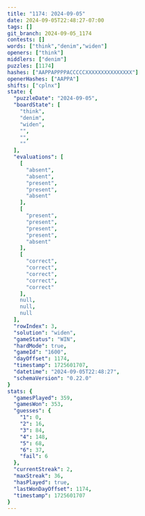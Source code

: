 ```yaml
---
title: "1174: 2024-09-05"
date: 2024-09-05T22:48:27-07:00
tags: []
git_branch: 2024-09-05_1174
contests: []
words: ["think","denim","widen"]
openers: ["think"]
middlers: ["denim"]
puzzles: [1174]
hashes: ["AAPPAPPPPACCCCCXXXXXXXXXXXXXXX"]
openerHashes: ["AAPPA"]
shifts: ["cplnx"]
state: {
  "puzzleDate": "2024-09-05",
  "boardState": [
    "think",
    "denim",
    "widen",
    "",
    "",
    ""
  ],
  "evaluations": [
    [
      "absent",
      "absent",
      "present",
      "present",
      "absent"
    ],
    [
      "present",
      "present",
      "present",
      "present",
      "absent"
    ],
    [
      "correct",
      "correct",
      "correct",
      "correct",
      "correct"
    ],
    null,
    null,
    null
  ],
  "rowIndex": 3,
  "solution": "widen",
  "gameStatus": "WIN",
  "hardMode": true,
  "gameId": "1600",
  "dayOffset": 1174,
  "timestamp": 1725601707,
  "datetime": "2024-09-05T22:48:27",
  "schemaVersion": "0.22.0"
}
stats: {
  "gamesPlayed": 359,
  "gamesWon": 353,
  "guesses": {
    "1": 0,
    "2": 16,
    "3": 84,
    "4": 148,
    "5": 68,
    "6": 37,
    "fail": 6
  },
  "currentStreak": 2,
  "maxStreak": 36,
  "hasPlayed": true,
  "lastWonDayOffset": 1174,
  "timestamp": 1725601707
}
---
```

<!-- more -->
